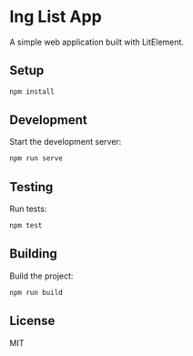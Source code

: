 # Ing List App

A simple web application built with LitElement.

## Setup

```bash
npm install
```

## Development

Start the development server:

```bash
npm run serve
```

## Testing

Run tests:

```bash
npm test
```

## Building

Build the project:

```bash
npm run build
```

## License

MIT
